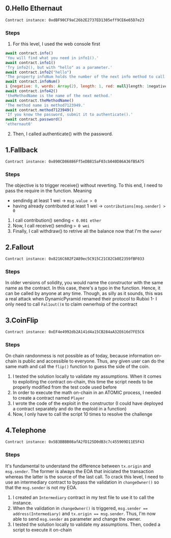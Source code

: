 ## 0.Hello Ethernaut

`Contract instance: 0xdBF90CF9aC26b2E2737ED1305eff9CE6e65D7e23`

### Steps
1. For this level, I used the web console first
```javascript
await contract.info()
'You will find what you need in info1().'
await contract.info1()
'Try info2(), but with "hello" as a parameter.'
await contract.info2("hello")
'The property infoNum holds the number of the next info method to call.'
await contract.infoNum()
i {negative: 0, words: Array(2), length: 1, red: null}length: 1negative: 0red: nullwords: Array(2)0: 42length: 2[[Prototype]]: Array(0)[[Prototype]]: Object
await contract.info42()
'theMethodName is the name of the next method.'
await contract.theMethodName()
'The method name is method7123949.'
await contract.method7123949()
'If you know the password, submit it to authenticate().'
await contract.password()
'ethernaut0'
```
2. Then, I called authenticate() with the password.


## 1.Fallback

`Contract instance: 0x890CD86886Ff5eDB815aF03cb040D86A36fB5A75`

### Steps
The objective is to trigger receive() without reverting. To this end, I need to pass the require in the function. Meaning
- sendindg at least 1 wei -> `msg.value > 0`
- having already contributed at least 1 wei -> `contributions[msg.sender] > 0`
1. I call contribution() sending `< 0.001 ether`
2. Now, I call receive() sending `> 0 wei`
3. Finally, I call withdraw() to retrive all the balance now that I'm the `owner`

## 2.Fallout

`Contract instance: 0x8216C602F2A89ec5C915C21C82Cb8E2359fBF033`

### Steps
In older versions of solidity, you would name the constructor with the same name as the contract. In this case, there's a typo in the function. Hence, it can be called by anyone at any time. Though, as silly as it sounds, this was a real attack when DynamicPyramid renamed their protocol to Rubixi
1- I only need to call `Fal1out()`x to claim ownerhsip of the contract

## 3.CoinFlip

`Contract instance: 0xEF4e4992db2A141d4a15CB284aA32E616d7FE5C6`

### Steps
On chain randonmess is not possible as of today, because information on-chain is public and accessible to everyone. Thus, any given user can do the same math and call the `flip()` function to guess the side of the coin.
1. I tested the solution locally to validate my assumptions.
When it comes to exploiting the contract on-chain, this time the script needs to be properly modified from the test code used before
2. In order to execute the math on-chain in an ATOMIC process, I needed to create a contract named `Player`
3. I wrote the code of the exploit in the constructor (I could have deployed a contract separately and do the exploid in a function)
4. Now, I only have to call the script 10 times to resolve the challenge

## 4.Telephone

`Contract instance: 0x5B3BBBB08afA2fD125D0dB3c7c455909D11E5F43`

### Steps
It's fundamental to understand the difference between `tx.origin` and `msg.sender`. The former is always the EOA that iniciated the transaction whereas the latter is the source of the last call. To crack this level, I need to use an intermediary contract to bypass the validation in `changeOwner()` so that the `msg.sender` is not my EOA.
1. I created an `Intermediary` contract in my test file to use it to call the instance.
2. When the validation in `changeOwner()` is triggered, `msg.sender == address(Intermediary)` and `tx.origin == msg.sender`. Thus, I'm now able to send `msg.sender` as parameter and change the owner.
3. I tested the solution locally to validate my assumptions. Then, coded a script to execute it on-chain